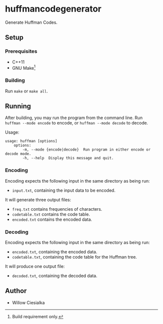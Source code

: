 # huffmancodegenerator
Generate Huffman Codes.

## Setup

### Prerequisites

- C++11
- GNU Make[^1]

[^1]: Build requirement only.

### Building

Run `make` or `make all`.

## Running

After building, you may run the program from the command line. Run `huffman --mode encode` to encode, or `huffman --mode decode` to decode.

Usage:
```
usage: huffman [options]
	options:
		-m, --mode {encode|decode}	Run program in either encode or decode mode.
		-h, --help	Display this message and quit.
```

### Encoding

Encoding expects the following input in the same directory as being run:
- `input.txt`, containing the input data to be encoded.

It will generate three output files:
- `freq.txt` contains frequencies of characters.
- `codetable.txt` contains the code table.
- `encoded.txt` contains the encoded data.

### Decoding

Encoding expects the following input in the same directory as being run:
- `encoded.txt`, containing the encoded data.
- `codetable.txt`, containing the code table for the Huffman tree.

It will produce one output file:
- `decoded.txt`, containing the decoded data.

## Author

- Willow Ciesialka